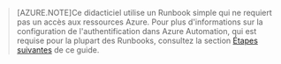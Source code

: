 > [AZURE.NOTE]Ce didacticiel utilise un Runbook simple qui ne requiert pas un accès aux ressources Azure. Pour plus d'informations sur la configuration de l'authentification dans Azure Automation, qui est requise pour la plupart des Runbooks, consultez la section [Étapes suivantes](#nextsteps) de ce guide.

<!---HONumber=Oct15_HO3-->